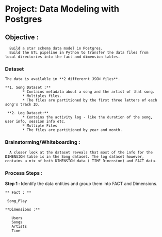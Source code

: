 # Project: Data Modeling with Postgres

## Objective :
      Build a star schema data model in Postgres. 
      Build the ETL pipeline in Python to transfer the data files from local directories into the fact and dimension tables.

### Dataset
    The data is available in **2 differernt JSON files**.
    
    **1. Song Dataset :**
            * Contains metadata about a song and the artist of that song. 
            * Multiples files.
            * The files are partitioned by the first three letters of each song's track ID.
             
     **2. Log Dataset:**
            * Contains the activity log - like the duration of the song, user info, session info etc.
            * Multiple Files
            * The files are partitioned by year and month.

### Brainstorming/Whiteboarding :

      A closer look at the dataset reveals that most of the info for the DIMENSION table is in the Song dataset. The log dataset however, contains a mix of both DIMENSION data ( TIME Dimension) and FACT data.
      
### Process Steps :

**Step 1 :**
    Identify the data entities and group them into FACT and Dimensions.
    
    ** Fact : **
    
     Song_Play
    
    **Dimensions :**
      
       Users 
       Songs
       Artists
       Time
       
    
